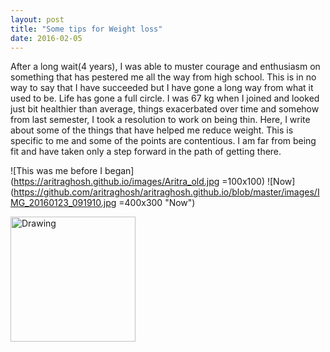 ```yaml
---
layout: post
title: "Some tips for Weight loss"
date: 2016-02-05
---
```


After a long wait(4 years), I was able to muster courage and enthusiasm on something that has pestered me all the way from high school. This is in no way to say that I have succeeded but I have gone a long way from what it used to be. Life has gone a full circle. I was 67 kg when I joined and looked just bit healthier than average, things exacerbated over time and somehow from last semester, I took a resolution to work on being thin. Here, I write about some of the things that have helped me reduce weight. This is specific to me and some of the points are contentious. I am far from being fit and have taken only a step forward in the path of getting there.

![This was me before I began](https://aritraghosh.github.io/images/Aritra_old.jpg =100x100) ![Now](https://github.com/aritraghosh/aritraghosh.github.io/blob/master/images/IMG_20160123_091910.jpg =400x300 "Now")

<img src="https://aritraghosh.github.io/images/Aritra_old.jpg" alt="Drawing" style="width: 200px;"/>


